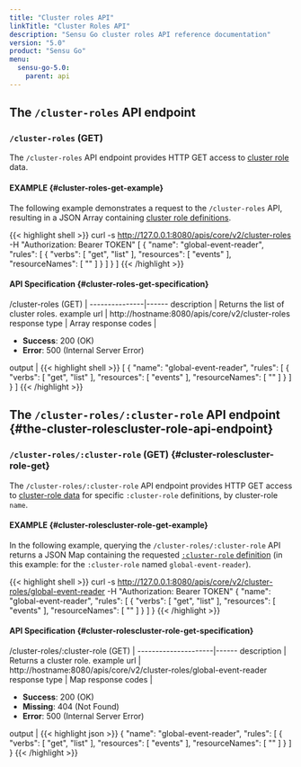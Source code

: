```yaml
---
title: "Cluster roles API"
linkTitle: "Cluster Roles API"
description: "Sensu Go cluster roles API reference documentation"
version: "5.0"
product: "Sensu Go"
menu:
  sensu-go-5.0:
    parent: api
---
```


## The `/cluster-roles` API endpoint

### `/cluster-roles` (GET)

The `/cluster-roles` API endpoint provides HTTP GET access to [cluster role][1] data.

#### EXAMPLE {#cluster-roles-get-example}

The following example demonstrates a request to the `/cluster-roles` API, resulting in
a JSON Array containing [cluster role definitions][1].

{{< highlight shell >}}
curl -s http://127.0.0.1:8080/apis/core/v2/cluster-roles -H "Authorization: Bearer TOKEN"
[
  {
    "name": "global-event-reader",
    "rules": [
      {
        "verbs": [
          "get",
          "list"
        ],
        "resources": [
          "events"
        ],
        "resourceNames": [
          ""
        ]
      }
    ]
  }
]
{{< /highlight >}}

#### API Specification {#cluster-roles-get-specification}

/cluster-roles (GET)  | 
---------------|------
description    | Returns the list of cluster roles.
example url    | http://hostname:8080/apis/core/v2/cluster-roles
response type  | Array
response codes | <ul><li>**Success**: 200 (OK)</li><li>**Error**: 500 (Internal Server Error)</li></ul>
output         | {{< highlight shell >}}
[
  {
    "name": "global-event-reader",
    "rules": [
      {
        "verbs": [
          "get",
          "list"
        ],
        "resources": [
          "events"
        ],
        "resourceNames": [
          ""
        ]
      }
    ]
  }
]
{{< /highlight >}}

## The `/cluster-roles/:cluster-role` API endpoint {#the-cluster-rolescluster-role-api-endpoint}

### `/cluster-roles/:cluster-role` (GET) {#cluster-rolescluster-role-get}

The `/cluster-roles/:cluster-role` API endpoint provides HTTP GET access to [cluster-role data][1] for specific `:cluster-role` definitions, by cluster-role `name`.

#### EXAMPLE {#cluster-rolescluster-role-get-example}

In the following example, querying the `/cluster-roles/:cluster-role` API returns a JSON Map
containing the requested [`:cluster-role` definition][1] (in this example: for the `:cluster-role` named
`global-event-reader`).

{{< highlight shell >}}
curl -s http://127.0.0.1:8080/apis/core/v2/cluster-roles/global-event-reader -H "Authorization: Bearer TOKEN"
{
  "name": "global-event-reader",
  "rules": [
    {
      "verbs": [
        "get",
        "list"
      ],
      "resources": [
        "events"
      ],
      "resourceNames": [
        ""
      ]
    }
  ]
}
{{< /highlight >}}

#### API Specification {#cluster-rolescluster-role-get-specification}

/cluster-roles/:cluster-role (GET) | 
---------------------|------
description          | Returns a cluster role.
example url          | http://hostname:8080/apis/core/v2/cluster-roles/global-event-reader
response type        | Map
response codes       | <ul><li>**Success**: 200 (OK)</li><li> **Missing**: 404 (Not Found)</li><li>**Error**: 500 (Internal Server Error)</li></ul>
output               | {{< highlight json >}}
{
  "name": "global-event-reader",
  "rules": [
    {
      "verbs": [
        "get",
        "list"
      ],
      "resources": [
        "events"
      ],
      "resourceNames": [
        ""
      ]
    }
  ]
}
{{< /highlight >}}

[1]: ../../reference/rbac

